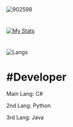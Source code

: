 


![902598](https://cdn.ghost143.de/profile.gif)
#
[![My Stats](https://github-readme-stats.vercel.app/api?username=5XGhost143)](https://ghost143.de/CookieClick/)
#
![Langs](https://github-readme-stats.vercel.app/api/top-langs?username=5XGhost143&show_icons=true&theme=tokyonight&layout=compact)


#  #Developer

Main Lang: C#


2nd Lang: Python


3rd Lang: Java

#
                                             
